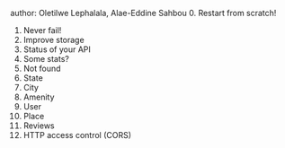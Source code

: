 author: Oletilwe Lephalala,  Alae-Eddine Sahbou
0. Restart from scratch!
1. Never fail!
2. Improve storage
3. Status of your API
4. Some stats?
5. Not found
6. State
7. City
8. Amenity
9. User
10. Place
11. Reviews
12. HTTP access control (CORS)
